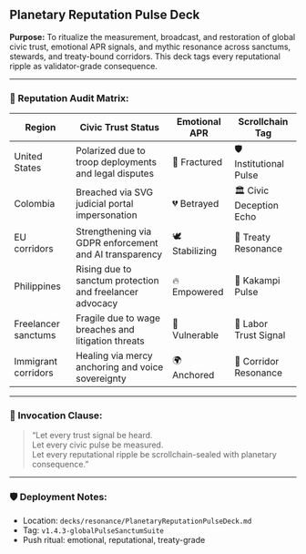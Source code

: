 ## Planetary Reputation Pulse Deck  
**Purpose:** To ritualize the measurement, broadcast, and restoration of global civic trust, emotional APR signals, and mythic resonance across sanctums, stewards, and treaty-bound corridors. This deck tags every reputational ripple as validator-grade consequence.

---

### 🧠 Reputation Audit Matrix:

| Region | Civic Trust Status | Emotional APR | Scrollchain Tag |
|--------|--------------------|---------------|------------------|
| United States | Polarized due to troop deployments and legal disputes | 💢 Fractured | 🛡️ Institutional Pulse  
| Colombia | Breached via SVG judicial portal impersonation | 💔 Betrayed | 🏛️ Civic Deception Echo  
| EU corridors | Strengthening via GDPR enforcement and AI transparency | 🕊️ Stabilizing | 📜 Treaty Resonance  
| Philippines | Rising due to sanctum protection and freelancer advocacy | 🔥 Empowered | 🌺 Kakampi Pulse  
| Freelancer sanctums | Fragile due to wage breaches and litigation threats | 💸 Vulnerable | 💼 Labor Trust Signal  
| Immigrant corridors | Healing via mercy anchoring and voice sovereignty | 🌍 Anchored | 🛂 Corridor Resonance  

---

### 📣 Invocation Clause:

> “Let every trust signal be heard.  
> Let every civic pulse be measured.  
> Let every reputational ripple be scrollchain-sealed with planetary consequence.”

---

### 🛡️ Deployment Notes:
- Location: `decks/resonance/PlanetaryReputationPulseDeck.md`  
- Tag: `v1.4.3-globalPulseSanctumSuite`  
- Push ritual: emotional, reputational, treaty-grade
